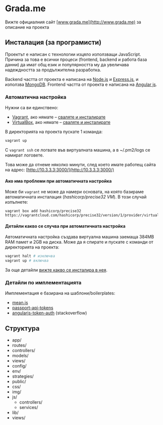 # Grada.me

Вижте официалния сайт [www.grada.me](http://www.grada.me) за описание на проекта

## Инсталация (за програмисти)
Проектът е написан с технологии изцяло използващи JavaScript. Причина за това е всички процеси
(frontend, backend и работа база данни) да имат общ език и популярността му да увеличава
надеждността за продължителна разработка.

Backend частта от проекта е написана на [Node.js](http://nodejs.org/)
и [Express.js](https://github.com/visionmedia/express),
и използва [MongoDB](http://www.mongodb.org/).
Frontend частта от проекта е написана на [Angular js](https://angularjs.org/).

### Автоматична настройка
Нужни са ви единствено:

 - [Vagrant](http://www.vagrantup.com/), ако нямате – [сваляте и инсталирате](
https://www.vagrantup.com/downloads.html)
 - [VirtualBox](https://www.virtualbox.org/), ако нямате – [сваляте и инсталирате](https://www.virtualbox.org/wiki/Downloads)

В директорията на проекта пускате 1 команда:

```sh
vagrant up
```

С `vagrant ssh` се логвате във виртуалната машина, а в ~/.pm2/logs се намират логовете.

Това може да отнеме няколко минути, след което имате работещ сайта на адрес:  [http://10.3.3.3:3000/](http://10.3.3.3:3000/)

#### Ако има проблеми при автоматичната настройка

Може би `vagrant` не може да намери основата, на която базираме автоматичната инсталация (*hashicorp/precise32 VM*). В този случай изпълнете:

```
vagrant box add hashicorp/precise32 https://vagrantcloud.com/hashicorp/precise32/version/1/provider/virtualbox.box
```

#### Детайли какво се случва при автоматичната настройка
Автоматичната настройка създава виртуална машина заемаща 384MB RAM памет и 2GB на диска. Може да я спирате и пускате с команди от директорията на проекта:

```sh
vagrant halt # изключва
vagrant up # включва
```

За още детайли [вижте какво се инсталира в нея](bootstrap_vagrant.sh).

### Детайли по имплементацията

Имплементация е базирана на шаблони/boilerplates:
- [mean.js](https://github.com/meanjs/mean)
- [passport-api-tokens](https://github.com/roblevintennis/passport-api-tokens)
- [angularjs-token-auth](http://stackoverflow.com/questions/11176330/angularjs-how-to-send-auth-token-with-resource-requests) (stackoverflow)

## Структура
- app/
 - routes/
 - controllers/
 - models/
 - views/
- config/
 - env/
 - strategies/
- public/ 
 - css/
 - img/
 - js/
    - controllers/
    - services/
 - lib/
 - views/
    
